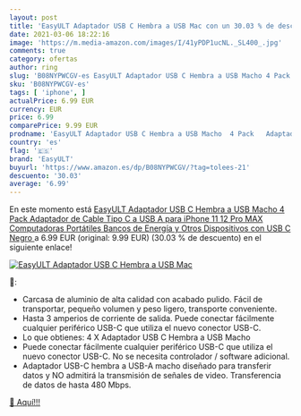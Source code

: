 ```yaml
---
layout: post
title: 'EasyULT Adaptador USB C Hembra a USB Mac con un 30.03 % de descuento'
date: 2021-03-06 18:22:16
image: 'https://m.media-amazon.com/images/I/41yPDP1ucNL._SL400_.jpg'
comments: true
category: ofertas
author: ring
slug: 'B08NYPWCGV-es EasyULT Adaptador USB C Hembra a USB Macho 4 Pack...'
sku: 'B08NYPWCGV-es'
tags: [ 'iphone', ]
actualPrice: 6.99 EUR
currency: EUR
price: 6.99
comparePrice: 9.99 EUR
prodname: 'EasyULT Adaptador USB C Hembra a USB Macho  4 Pack   Adaptador de Cable Tipo C a USB A  para iPhone 11 12 Pro MAX  Computadoras Portátiles  Bancos de Energía y Otros Dispositivos con USB C Negro '
country: 'es'
flag: '🇪🇸'
brand: 'EasyULT'
buyurl: 'https://www.amazon.es/dp/B08NYPWCGV/?tag=tolees-21'
descuento: '30.03'
average: '6.99'
---
```


En este momento está [EasyULT Adaptador USB C Hembra a USB Macho  4 Pack   Adaptador de Cable Tipo C a USB A  para iPhone 11 12 Pro MAX  Computadoras Portátiles  Bancos de Energía y Otros Dispositivos con USB C Negro ](https://www.amazon.es/dp/B08NYPWCGV/?tag=tolees-21) a 6.99 EUR (original: 9.99 EUR) (30.03 %  de descuento) en el siguiente enlace!

[![EasyULT Adaptador USB C Hembra a USB Mac](https://m.media-amazon.com/images/I/41yPDP1ucNL._SL400_.jpg)](https://www.amazon.es/dp/B08NYPWCGV/?tag=tolees-21)

🔎:

- Carcasa de aluminio de alta calidad con acabado pulido. Fácil de transportar, pequeño volumen y peso ligero, transporte conveniente.
- Hasta 3 amperios de corriente de salida. Puede conectar fácilmente cualquier periférico USB-C que utiliza el nuevo conector USB-C.
- Lo que obtienes: 4 X Adaptador USB C Hembra a USB Macho
- Puede conectar fácilmente cualquier periférico USB-C que utiliza el nuevo conector USB-C. No se necesita controlador / software adicional.
- Adaptador USB-C hembra a USB-A macho diseñado para transferir datos y NO admitirá la transmisión de señales de video. Transferencia de datos de hasta 480 Mbps.

[🛒 Aquí!!!](https://www.amazon.es/dp/B08NYPWCGV/?tag=tolees-21)
